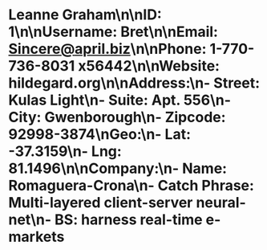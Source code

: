 # Leanne Graham\n\n**ID:** 1\n\n**Username:** Bret\n\n**Email:** Sincere@april.biz\n\n**Phone:** 1-770-736-8031 x56442\n\n**Website:** hildegard.org\n\n**Address:**\n- Street: Kulas Light\n- Suite: Apt. 556\n- City: Gwenborough\n- Zipcode: 92998-3874\n**Geo:**\n- Lat: -37.3159\n- Lng: 81.1496\n\n**Company:**\n- Name: Romaguera-Crona\n- Catch Phrase: Multi-layered client-server neural-net\n- BS: harness real-time e-markets